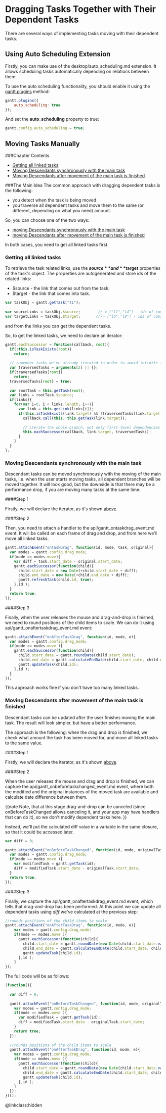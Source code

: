 Dragging Tasks Together with Their Dependent Tasks
===========================

There are several ways of implementing tasks moving with their dependent tasks.

Using Auto Scheduling Extension
------------------------

Firstly, you can make use of the desktop/auto_scheduling.md extension.
It allows scheduling tasks automatically depending on relations between them.

To use the auto scheduling functionality, you should enable it using the [gantt.plugins](api/gantt_plugins.md) method:

~~~js
gantt.plugins({
	auto_scheduling: true
});
~~~

And set the **auto_scheduling** property to true:

~~~js
gantt.config.auto_scheduling = true;
~~~

Moving Tasks Manually
-----------------------

###Chapter Contents

- [Getting all linked tasks](#linked_tasks)
- [Moving Descendants synchronously with the main task](#sync)
- [Moving Descendants after movement of the main task is finished](#after)


###The Main Idea
The common approach with dragging dependent tasks is the following:

- you detect when the task is being moved
- you traverse all dependent tasks and move them to the same (or different, depending on what you need) amount.

So, you can choose one of the two ways:

- [moving Descendants synchronously with the main task](#sync)
- [moving Descendants after movement of the main task is finished](#after)

In both cases, you need to get all linked tasks first.


<h3 id="linked_tasks">Getting all linked tasks</h3>

To retrieve the task related links, use the **$source** and **$target** properties of the task's object.
The properties are autogenerated and store ids of the related links:

- $source - the link that comes out from the task;
- $target - the link that comes into task.

~~~js
var taskObj = gantt.getTask("t1");
 
var sourceLinks = taskObj.$source;        //-> ["l1","l4"] - ids of coming-out links  
var targetLinks = taskObj.$target;       //-> ["l5","l8"] - ids of coming-into links
~~~

and from the links you can get the dependent tasks.

So, to get the linked tasks, we need to declare an iterator:

~~~js
gantt.eachSuccessor = function(callback, root){
  if(!this.isTaskExists(root))
    return;
  
  // remember tasks we've already iterated in order to avoid infinite loops
  var traversedTasks = arguments[2] || {};
  if(traversedTasks[root])
    return;
  traversedTasks[root] = true;
  
  var rootTask = this.getTask(root);
  var links = rootTask.$source;
  if(links){
    for(var i=0; i < links.length; i++){
      var link = this.getLink(links[i]);
      if(this.isTaskExists(link.target) && !traversedTasks[link.target]){
        callback.call(this, this.getTask(link.target));
        
        // iterate the whole branch, not only first-level dependencies
        this.eachSuccessor(callback, link.target, traversedTasks);
      }
    }
  }
};
~~~


<h3 id="sync">Moving Descendants synchronously with the main task</h3>


Descendant tasks can be moved synchronously with the moving of the main tasks, i.e. when the user starts moving tasks, all dependent branches will be moved together. 
It will look good, but the downside is that there may be a performance drop, if you are moving many tasks at the same time.


####Step 1

Firstly, we will declare the iterator, as it's shown [above](#linked_tasks).


####Step 2

Then, you need to attach a handler to the api/gantt_ontaskdrag_event.md event. It will be called on each frame of drag and drop, and from here we'll move all linked tasks.

~~~js
gantt.attachEvent("onTaskDrag", function(id, mode, task, original){
  var modes = gantt.config.drag_mode;
  if(mode == modes.move){
    var diff = task.start_date - original.start_date;
    gantt.eachSuccessor(function(child){
      child.start_date = new Date(+child.start_date + diff);
      child.end_date = new Date(+child.end_date + diff);
      gantt.refreshTask(child.id, true);
    },id );
  }
  return true;
});
~~~

####Step 3

Finally, when the user releases the mouse and drag-and-drop is finished, we need to round positions of the child items to scale. We can do it using api/gantt_onaftertaskdrag_event.md event:

~~~js
gantt.attachEvent("onAfterTaskDrag", function(id, mode, e){
  var modes = gantt.config.drag_mode;
  if(mode == modes.move ){
    gantt.eachSuccessor(function(child){
      child.start_date = gantt.roundDate(child.start_date);
      child.end_date = gantt.calculateEndDate(child.start_date, child.duration);
      gantt.updateTask(child.id);
    },id );
  }
});
~~~

This approach works fine if you don't have too many linked tasks.


<h3 id="after">Moving Descendants after movement of the main task is finished</h3>

Descendant tasks can be updated after the user finishes moving the main task. The result will look simpler, but have a better performance.

The approach is the following: when the drag and drop is finished, we check what amount the task has been moved for, and move all linked tasks to the same value.

####Step 1

Firstly, we will declare the iterator, as it's shown [above](#linked_tasks).

####Step 2

When the user releases the mouse and drag and drop is finished, we can capture the api/gantt_onbeforetaskchanged_event.md event,
where both the modified and the original instances of the moved task are available and calculate date difference between them.

{{note
Note, that at this stage drag-and-drop can be canceled (since onBeforeTaskChanged allows canceling it, and your app may have handlers that can do it),
so we don't modify dependent tasks here.
}}

Instead, we'll put the calculated diff value in a variable in the same closure, so that it could be accessed later.

~~~js
var diff = 0;

gantt.attachEvent("onBeforeTaskChanged", function(id, mode, originalTask){
  var modes = gantt.config.drag_mode;
  if(mode == modes.move ){
    var modifiedTask = gantt.getTask(id);
    diff = modifiedTask.start_date - originalTask.start_date;
  }
  return true;
});
~~~

####Step 3

Finally, we capture the api/gantt_onaftertaskdrag_event.md event, which tells that drag-and-drop has been performed. 
At this point we can update all dependent tasks using *diff* we've calculated at the previous step:

~~~js
//rounds positions of the child items to scale
gantt.attachEvent("onAfterTaskDrag", function(id, mode, e){
    var modes = gantt.config.drag_mode;
    if(mode == modes.move ){
      gantt.eachSuccessor(function(child){
        child.start_date = gantt.roundDate(new Date(child.start_date.valueOf() + diff));
        child.end_date = gantt.calculateEndDate(child.start_date, child.duration);
        gantt.updateTask(child.id);
      },id );
    }
});
~~~

The full code will be as follows:

~~~js
(function(){
  
  var diff = 0;
  
  gantt.attachEvent("onBeforeTaskChanged", function(id, mode, originalTask){
    var modes = gantt.config.drag_mode;
    if(mode == modes.move ){
      var modifiedTask = gantt.getTask(id);
      diff = modifiedTask.start_date - originalTask.start_date;
    }
    return true;
  });
  
  //rounds positions of the child items to scale
  gantt.attachEvent("onAfterTaskDrag", function(id, mode, e){
    var modes = gantt.config.drag_mode;
    if(mode == modes.move ){
      gantt.eachSuccessor(function(child){
        child.start_date = gantt.roundDate(new Date(child.start_date.valueOf() + diff));
        child.end_date = gantt.calculateEndDate(child.start_date, child.duration);
        gantt.updateTask(child.id);
      },id );
    }
  });
})();
~~~

@linkclass:hidden